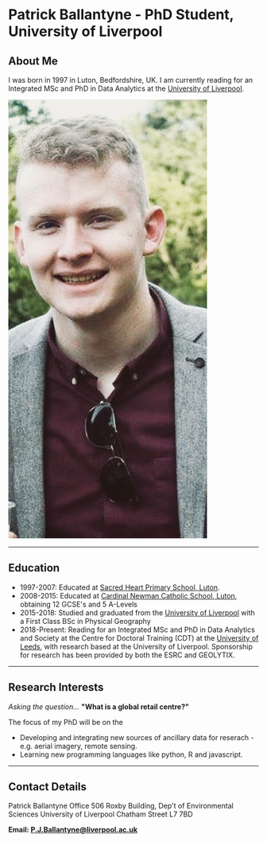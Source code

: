 # Patrick Ballantyne - PhD Student, University of Liverpool

## About Me

I was born in 1997 in Luton, Bedfordshire, UK. I am currently reading for an Integrated MSc and PhD in Data Analytics at the [University of Liverpool](https://www.liverpool.ac.uk/).

![headshot](Headshot.jpeg)


---

## Education 

* 1997-2007: Educated at [Sacred Heart Primary School, Luton](https://www.sacredheartluton.org.uk/).
* 2008-2015: Educated at [Cardinal Newman Catholic School, Luton](https://www.cardinalnewmanschool.net/page/default.asp?title=Home&pid=1), obtaining 12 GCSE's and 5 A-Levels
* 2015-2018: Studied and graduated from the [University of Liverpool](https://www.liverpool.ac.uk/) with a First Class BSc in Physical Geography
* 2018-Present: Reading for an Integrated MSc and PhD in Data Analytics and Society at the Centre for Doctoral Training (CDT) at the [University of Leeds](https://lida.leeds.ac.uk/study-training/datacdt/), with research based at the University of Liverpool. Sponsorship for research has been provided by both the ESRC and GEOLYTIX.

---


## Research Interests

*Asking the question...* **"What is a global retail centre?"** 

The focus of my PhD will be on the 
- Developing and integrating new sources of ancillary data for reserach - e.g. aerial imagery, remote sensing.
- Learning new programming languages like python, R and javascript.

---

## Contact Details

Patrick Ballantyne
Office 506
Roxby Building, Dep't of Environmental Sciences
University of Liverpool
Chatham Street
L7 7BD

**Email: P.J.Ballantyne@liverpool.ac.uk**
